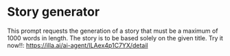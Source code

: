 # Story generator
This prompt requests the generation of a story that must be a maximum of 1000 words in length. The story is to be based solely on the given title.
Try it now!!: https://illa.ai/ai-agent/ILAex4p1C7YX/detail
